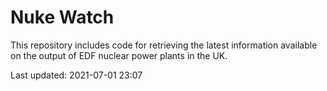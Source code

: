 # Nuke Watch

This repository includes code for retrieving the latest information available on the output of EDF nuclear power plants in the UK.

Last updated: 2021-07-01 23:07